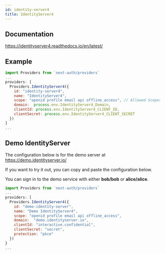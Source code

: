 ```yaml
---
id: identity-server4
title: IdentityServer4
---
```


## Documentation

https://identityserver4.readthedocs.io/en/latest/

## Example

```js
import Providers from `next-auth/providers`
...
providers: [
  Providers.IdentityServer4({
    id: "identity-server4",
    name: "IdentityServer4",
    scope: "openid profile email api offline_access", // Allowed Scopes
    domain:  process.env.IdentityServer4_Domain,
    clientId: process.env.IdentityServer4_CLIENT_ID,
    clientSecret: process.env.IdentityServer4_CLIENT_SECRET
  })
]
...
```

## Demo IdentityServer

The configuration below is for the demo server at https://demo.identityserver.io/

If you want to try it out, you can copy and paste the configuration below.

You can sign in to the demo service with either <b>bob/bob</b> or <b>alice/alice</b>.

```js
import Providers from `next-auth/providers`
...
providers: [
  Providers.IdentityServer4({
    id: "demo-identity-server",
    name: "Demo IdentityServer4",
    scope: "openid profile email api offline_access",
    domain:  "demo.identityserver.io",
    clientId: "interactive.confidential",
    clientSecret: "secret",
    protection: "pkce"
  })
}
...
```
